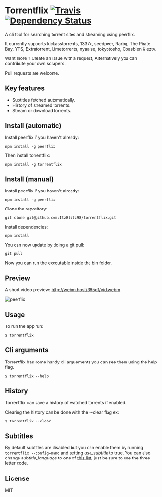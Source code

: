 # Torrentflix [![Travis](https://api.travis-ci.org/ItzBlitz98/torrentflix.svg?branch=master)](https://travis-ci.org/ItzBlitz98/torrentflix) [![Dependency Status](https://www.versioneye.com/user/projects/59b46c536725bd004960974f/badge.svg?style=flat-square)](https://www.versioneye.com/user/projects/59b46c536725bd004960974f)

A cli tool for searching torrent sites and streaming using peerflix.

It currently supports kickasstorrents, 1337x, seedpeer, Rarbg, The Pirate Bay, YTS, Extratorrent, Limetorrents, nyaa.se, tokyotosho, Cpasbien & eztv.

Want more ? Create an issue with a request, Alternatively you can contribute your own scrapers.

Pull requests are welcome.

## Key features

*  Subtitles fetched automatically.
*  History of streamed torrents.
*  Stream or download torrents.

## Install (automatic)
Install peerflix if you haven't already:

```
npm install -g peerflix
```

Then install torrentflix:

```
npm install -g torrentflix
```

## Install (manual)
Install peerflix if you haven't already:

```
npm install -g peerflix
```

Clone the repository:

```
git clone git@github.com:ItzBlitz98/torrentflix.git
```

Install dependencies:

```
npm install
```

You can now update by doing a git pull:

```
git pull
```

Now you can run the executable inside the bin folder.

## Preview
A short video preview: http://webm.host/365df/vid.webm

![peerflix](https://i.imgur.com/rre0MtK.png)

## Usage
To run the app run:
```
$ torrentflix
```

## Cli arguments

Torrentflix has some handy cli arguements you can see them using the help flag.
```
$ torrentflix --help
```

## History
Torrentflix can save a history of watched torrents if enabled.

Clearing the history can be done with the --clear flag ex:
```
$ torrentflix --clear
```

## Subtitles
By default subtitles are disabled but you can enable them by running `torrentflix --config=nano` and setting *use_subtitle* to true. You can also change *subtitle_language* to one of [this list](https://github.com/divhide/node-subtitler/blob/master/langs.dump.txt), just be sure to use the three letter code.


## License

MIT
